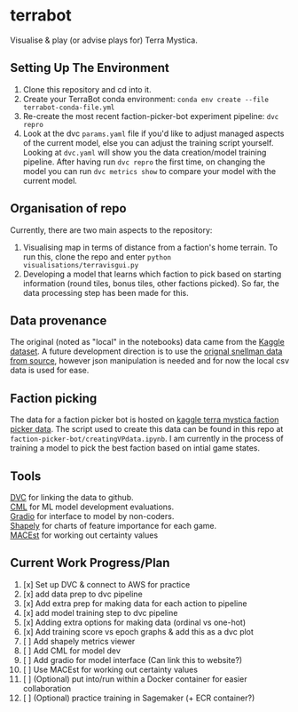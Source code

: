 # terrabot
Visualise &amp; play (or advise plays for) Terra Mystica.

## Setting Up The Environment
1. Clone this repository and cd into it.
2. Create your TerraBot conda environment:
`conda env create --file terrabot-conda-file.yml`  
3. Re-create the most recent faction-picker-bot experiment pipeline: `dvc repro`
4. Look at the dvc `params.yaml` file if you'd like to adjust managed aspects of the current model, 
   else you can adjust the training script yourself. Looking at `dvc.yaml` will show you
   the data creation/model training pipeline. After having run `dvc repro` the first time, 
   on changing the model you can run `dvc metrics show` to compare your model with the current
   model.


## Organisation of repo
Currently, there are two main aspects to the repository: 
1. Visualising map in terms of distance from a faction's home terrain. To run this, clone the repo
   and enter `python visualisations/terravisgui.py`
2. Developing a model that learns which faction to pick based on starting information (round tiles,
   bonus tiles, other factions picked). So far, the data processing step has been made for this.
   
## Data provenance
The original (noted as "local" in the notebooks) data came from the 
[Kaggle dataset](https://www.kaggle.com/lemonkoala/terra-mystica). 
A future development direction is to use the 
[orignal snellman data from source](https://terra.snellman.net/data), however json
manipulation is needed and for now the local csv data is used for ease.

## Faction picking
The data for a faction picker bot is hosted on 
[kaggle terra mystica faction picker data](https://www.kaggle.com/guyar1/terra-mystica-faction-picker-data). 
The script used to create this data can be found in this repo at `faction-picker-bot/creatingVPdata.ipynb`.
I am currently in the process of training a model to pick the best faction based on intial game states.

## Tools 
[DVC](https://dvc.org/) for linking the data to github.  
[CML](https://cml.dev/) for ML model development evaluations.  
[Gradio](https://gradio.app/) for interface to model by non-coders.  
[Shapely](https://github.com/slundberg/shap) for charts of feature importance for each game.  
[MACEst](https://github.com/oracle/macest) for working out certainty values


## Current Work Progress/Plan
1. [x] Set up DVC & connect to AWS for practice
2. [x] add data prep to dvc pipeline
3. [x] Add extra prep for making data for each action to pipeline
4. [x] add model training step to dvc pipeline
5. [x] Adding extra options for making data (ordinal vs one-hot)
6. [x] Add training score vs epoch graphs & add this as a dvc plot
7. [ ] Add shapely metrics viewer
8. [ ] Add CML for model dev
9. [ ] Add gradio for model interface (Can link this to website?)
10. [ ] Use MACEst for working out certainty values
11. [ ] (Optional) put into/run within a Docker container for easier collaboration
12. [ ] (Optional) practice training in Sagemaker (+ ECR container?)


